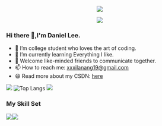 <p align="center">
<img src="https://readme-typing-svg.demolab.com?font=Reddit+Mono&weight=500&size=30&pause=1000&color=7311F7&center=%E7%9C%9F&vCenter=%E7%9C%9F&repeat=%E7%9C%9F&random=%E5%81%87&width=600&height=100&lines=Welcome+to+my+GitHub+profile+page;Pleasure+to+exchange+ideas+with+you"/>
</p>

<p align="center">
<img src="https://readme-typing-svg.demolab.com?font=Orbitron&size=25&pause=1000&center=true&vCenter=true&random=false&width=600&lines=Welcome+to+my+GitHub+profile+page!;I+am+super+obsessed+with+programming!" />
</p>

### Hi there 👋,I'm Daniel Lee.

- 🔭 I’m college student who loves the art of coding.
- 🌱 I’m currently learning Everything I like.
- 💬 Welcome like-minded friends to communicate together.
- 📫 How to reach me: xxxilanang19@gmail.com
- 😄 Read more about my CSDN: [here](https://blog.csdn.net/m0_63648885?spm=1000.2115.3001.5343)

![](https://github-readme-stats.vercel.app/api?username=xxxilyanang&show_icons=true&theme=transparent)
![Top Langs](https://github-readme-stats.vercel.app/api/top-langs/?username=xxxilyanang&layout=compact&theme=tokyonight)
![](https://github-readme-activity-graph.cyclic.app/graph?username=xxxilyanang&theme=dracula)

### My Skill Set

![](https://img.shields.io/badge/Java-ED8B00?style=for-the-badge&logo=openjdk&logoColor=white)![](https://img.shields.io/badge/Python-3776AB?style=for-the-badge&logo=python&logoColor=white)


